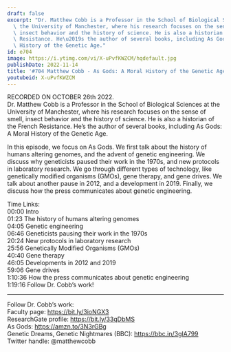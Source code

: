 ```yaml
---
draft: false
excerpt: "Dr. Matthew Cobb is a Professor in the School of Biological Sciences at\
  \ the University of Manchester, where his research focuses on the sense of smell,\
  \ insect behavior and the history of science. He is also a historian of the French\
  \ Resistance. He\u2019s the author of several books, including As Gods: A Moral\
  \ History of the Genetic Age."
id: e704
image: https://i.ytimg.com/vi/X-uPvfKWZCM/hqdefault.jpg
publishDate: 2022-11-14
title: '#704 Matthew Cobb - As Gods: A Moral History of the Genetic Age'
youtubeid: X-uPvfKWZCM
---
```

RECORDED ON OCTOBER 26th 2022.  
Dr. Matthew Cobb is a Professor in the School of Biological Sciences at the University of Manchester, where his research focuses on the sense of smell, insect behavior and the history of science. He is also a historian of the French Resistance. He’s the author of several books, including As Gods: A Moral History of the Genetic Age.

In this episode, we focus on As Gods. We first talk about the history of humans altering genomes, and the advent of genetic engineering. We discuss why geneticists paused their work in the 1970s, and new protocols in laboratory research. We go through different types of technology, like genetically modified organisms (GMOs), gene therapy, and gene drives. We talk about another pause in 2012, and a development in 2019. Finally, we discuss how the press communicates about genetic engineering.

Time Links:  
00:00 Intro  
01:23  The history of humans altering genomes  
04:05  Genetic engineering  
06:46  Geneticists pausing their work in the 1970s  
20:24  New protocols in laboratory research  
25:56  Genetically Modified Organisms (GMOs)  
40:40  Gene therapy  
46:05  Developments in 2012 and 2019  
59:06  Gene drives  
1:10:36  How the press communicates about genetic engineering  
1:19:16  Follow Dr. Cobb’s work!

---

Follow Dr. Cobb’s work:  
Faculty page: https://bit.ly/3ioNGX3  
ResearchGate profile: https://bit.ly/33qDbMS  
As Gods: https://amzn.to/3N3rGBg  
Genetic Dreams, Genetic Nightmares (BBC): https://bbc.in/3gIA799  
Twitter handle: @matthewcobb
